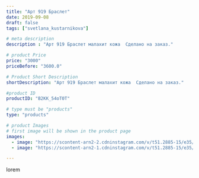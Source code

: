 ```yaml
---
title: "Арт 919 Браслет"
date: 2019-09-08
draft: false
tags: ["svetlana_kustarnikova"]

# meta description
description : "Арт 919 Браслет малахит кожа  Сделано на заказ."

# product Price
price: "3000"
priceBefore: "3600.0"

# Product Short Description
shortDescription: "Арт 919 Браслет малахит кожа  Сделано на заказ."

#product ID
productID: "B2KK_54oT0T"

# type must be "products"
type: "products"

# product Images
# first image will be shown in the product page
images:
  - image: "https://scontent-arn2-2.cdninstagram.com/v/t51.2885-15/e35/68904701_220890635566613_5438411100601586651_n.jpg?se=7&tp=1&_nc_ht=scontent-arn2-2.cdninstagram.com&_nc_cat=105&_nc_ohc=xOGOc4IlyuoAX-uOLvt&oh=812b92c266f8db49b7fb8db65b6b45cf&oe=606ABCDA&ig_cache_key=MjEyODU2MjEzODI1Njc0MTExMw%3D%3D.2"
  - image: "https://scontent-arn2-1.cdninstagram.com/v/t51.2885-15/e35/67764492_509089989635779_6123428716876404675_n.jpg?se=7&tp=1&_nc_ht=scontent-arn2-1.cdninstagram.com&_nc_cat=107&_nc_ohc=p742eItFuD0AX8w7wUy&oh=0d39eb21c0c695107276ea1d596a0c6c&oe=606C68D5&ig_cache_key=MjEyODU2MjEzODIzOTgzNTk1NQ%3D%3D.2"

---
```

lorem
